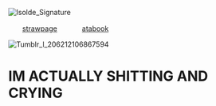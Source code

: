 ![Isolde_Signature](https://github.com/user-attachments/assets/f9e5ac5d-6305-4838-8508-22b453b1bc78)

　　[strawpage](https://sirmeiggle.straw.page) 　　　 [atabook](https://isolde.atabook.org/)



  

![Tumblr_l_206212106867594](https://github.com/user-attachments/assets/7e3b7f53-e72d-45b9-a5bf-cb8bc8148349)

# IM ACTUALLY SHITTING AND CRYING
